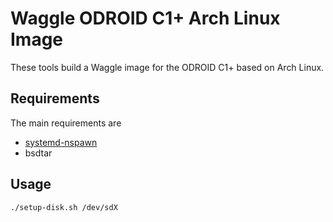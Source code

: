 # Waggle ODROID C1+ Arch Linux Image

These tools build a Waggle image for the ODROID C1+ based on Arch Linux.

## Requirements

The main requirements are

* [systemd-nspawn](https://www.freedesktop.org/software/systemd/man/systemd-nspawn.html)
* bsdtar

## Usage

```sh
./setup-disk.sh /dev/sdX
```
